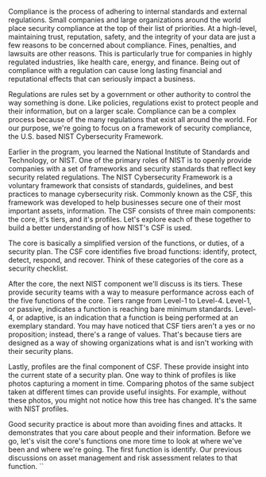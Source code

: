 Compliance is the process of adhering to internal standards and external regulations. Small companies and large organizations around the world place security compliance at the top of their list of priorities. At a high-level, maintaining trust, reputation, safety, and the integrity of your data are just a few reasons to be concerned about compliance. Fines, penalties, and lawsuits are other reasons. This is particularly true for companies in highly regulated industries, like health care, energy, and finance. Being out of compliance with a regulation can cause long lasting financial and reputational effects that can seriously impact a business.

Regulations are rules set by a government or other authority to control the way something is done. Like policies, regulations exist to protect people and their information, but on a larger scale. Compliance can be a complex process because of the many regulations that exist all around the world. For our purpose, we're going to focus on a framework of security compliance, the U.S. based NIST Cybersecurity Framework.

Earlier in the program, you learned the National Institute of Standards and Technology, or NIST. One of the primary roles of NIST is to openly provide companies with a set of frameworks and security standards that reflect key security related regulations. The NIST Cybersecurity Framework is a voluntary framework that consists of standards, guidelines, and best practices to manage cybersecurity risk. Commonly known as the CSF, this framework was developed to help businesses secure one of their most important assets, information. The CSF consists of three main components: the core, it's tiers, and it's profiles. Let's explore each of these together to build a better understanding of how NIST's CSF is used.

The core is basically a simplified version of the functions, or duties, of a security plan. The CSF core identifies five broad functions: identify, protect, detect, respond, and recover. Think of these categories of the core as a security checklist.

After the core, the next NIST component we'll discuss is its tiers. These provide security teams with a way to measure performance across each of the five functions of the core. Tiers range from Level-1 to Level-4. Level-1, or passive, indicates a function is reaching bare minimum standards. Level-4, or adaptive, is an indication that a function is being performed at an exemplary standard. You may have noticed that CSF tiers aren't a yes or no proposition; instead, there's a range of values. That's because tiers are designed as a way of showing organizations what is and isn't working with their security plans.

Lastly, profiles are the final component of CSF. These provide insight into the current state of a security plan. One way to think of profiles is like photos capturing a moment in time. Comparing photos of the same subject taken at different times can provide useful insights. For example, without these photos, you might not notice how this tree has changed. It's the same with NIST profiles.

Good security practice is about more than avoiding fines and attacks. It demonstrates that you care about people and their information. Before we go, let's visit the core's functions one more time to look at where we've been and where we're going. The first function is identify. Our previous discussions on asset management and risk assessment relates to that function. ``